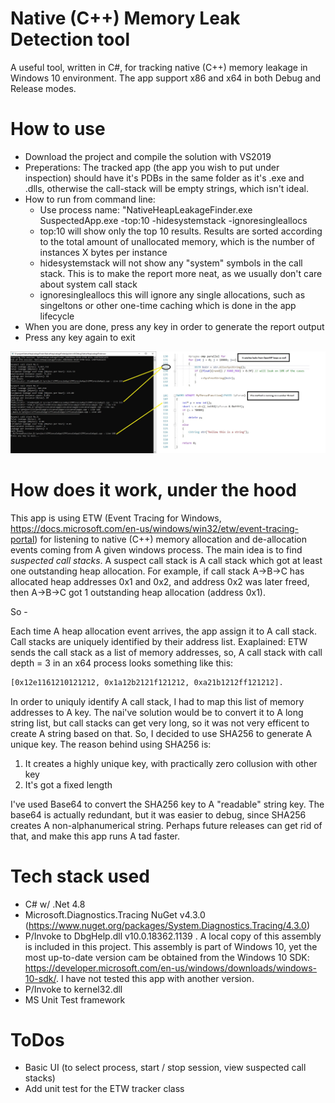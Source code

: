 # Native (C++) Memory Leak Detection tool
A useful tool, written in C#, for tracking native (C++) memory leakage in Windows 10 environment. The app support x86 and x64 in both Debug and Release modes.

# How to use
- Download the project and compile the solution with VS2019
- Preperations: The tracked app (the app you wish to put under inspection) should have it's PDBs in the same folder as it's .exe and .dlls, otherwise the call-stack will be empty strings, which isn't ideal.
- How to run from command line: 
  - Use process name: "NativeHeapLeakageFinder.exe SuspectedApp.exe -top:10 -hidesystemstack -ignoresingleallocs
  - top:10 will show only the top 10 results. Results are sorted according to the total amount of unallocated memory, which is the number of instances X bytes per instance
  - hidesystemstack will not show any "system" symbols in the call stack. This is to make the report more neat, as we usually don't care about system call stack
  - ignoresingleallocs this will ignore any single allocations, such as singeltons or other one-time caching which is done in the app lifecycle
- When you are done, press any key in order to generate the report output
- Press any key again to exit
 
 ![Alt text](/NativeHeapLeakageFinderApp/Screenshot.jpg?raw=true "Report example")
 
# How does it work, under the hood
This app is using ETW (Event Tracing for Windows, https://docs.microsoft.com/en-us/windows/win32/etw/event-tracing-portal) for listening to native (C++) memory allocation and de-allocation events coming from A given windows process.
The main idea is to find *suspected call stacks*. A suspect call stack is A call stack which got at least one outstanding heap allocation.
For example, if call stack A->B->C has allocated heap addresses 0x1 and 0x2, and address 0x2 was later freed, then A->B->C got 1 outstanding heap allocation (address 0x1).

So - 

Each time A heap allocation event arrives, the app assign it to A call stack. Call stacks are uniquely identified by their address list. 
Exaplained: ETW sends the call stack as a list of memory addresses, so, A call stack with call depth = 3 in an x64 process looks something like this:

```sh
[0x12e1161210121212, 0x1a12b2121f121212, 0xa21b1212ff121212]. 
```
In order to uniquly identify A call stack, I had to map this list of memory addresses to A key. The nai've solution would be to convert it to A long string list, but call stacks can get very long, so it was not very efficent to create A string based on that.
So, I decided to use SHA256 to generate A unique key. The reason behind using SHA256 is:
1) It creates a highly unique key, with practically zero collusion with other key
2) It's got a fixed length

I've used Base64 to convert the SHA256 key to A "readable" string key. The base64 is actually redundant, but it was easier to debug, since SHA256 creates A non-alphanumerical string. Perhaps future releases can get rid of that, and make this app runs A tad faster.

# Tech stack used
- C# w/ .Net 4.8
- Microsoft.Diagnostics.Tracing NuGet v4.3.0 (https://www.nuget.org/packages/System.Diagnostics.Tracing/4.3.0)
- P/Invoke to DbgHelp.dll v10.0.18362.1139 . A local copy of this assembly is included in this project. This assembly is part of Windows 10, yet the most up-to-date version cam be obtained from the Windows 10 SDK: https://developer.microsoft.com/en-us/windows/downloads/windows-10-sdk/. I have not tested this app with another version.
- P/Invoke to kernel32.dll
- MS Unit Test framework

# ToDos
- Basic UI (to select process, start / stop session, view suspected call stacks)
- Add unit test for the ETW tracker class
